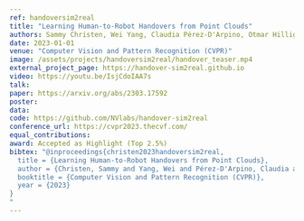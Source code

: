 ```yaml
---
ref: handoversim2real
title: "Learning Human-to-Robot Handovers from Point Clouds"
authors: Sammy Christen, Wei Yang, Claudia Pérez-D'Arpino, Otmar Hilliges, Dieter Fox, Yu-Wei Chao
date: 2023-01-01
venue: "Computer Vision and Pattern Recognition (CVPR)"
image: /assets/projects/handoversim2real/handover_teaser.mp4
external_project_page: https://handover-sim2real.github.io
video: https://youtu.be/IsjCdoIAA7s
talk: 
paper: https://arxiv.org/abs/2303.17592
poster: 
data: 
code: https://github.com/NVlabs/handover-sim2real  
conference_url: https://cvpr2023.thecvf.com/
equal_contributions: 
award: Accepted as Highlight (Top 2.5%)
bibtex: "@inproceedings{christen2023handoversim2real,
  title = {Learning Human-to-Robot Handovers from Point Clouds},
  author = {Christen, Sammy and Yang, Wei and Pérez-D'Arpino, Claudia and Hilliges, Otmar and Fox, Dieter and Chao, Yu-Wei},
  booktitle = {Computer Vision and Pattern Recognition (CVPR)},
  year = {2023}
}
"
---
```


